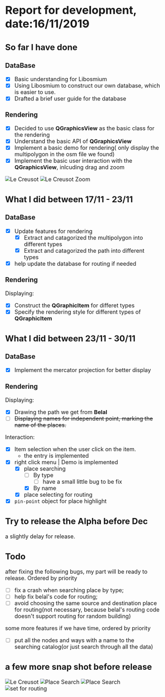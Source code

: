 <font size = 4>

# Report for development, date:16/11/2019

## So far I have done

### DataBase

- [x] Basic understanding for Libosmium
- [x] Using Libosmium to construct our own database, which is easier to use.
- [x] Drafted a brief user guide for the database

### Rendering

- [x] Decided to use **QGraphicsView** as the basic class for the rendering
- [x] Understand the basic API of **QGraphicsView**
- [x] Implement a basic demo for rendering( only display the multipolygon in the osm file we found)
- [x] Implement the basic user interaction with the **QGraphicsView**, inlcuding drag and zoom

<img src='./whole_map.png' alt='Le Creusot' align=center/>

<img src='./zoom.png' alt='Le Creusot Zoom' align=center/>

## What I did between 17/11 - 23/11

### DataBase

- [x] Update features for rendering
  - [x] Extract and catagorized the multipolygon into different types
  - [x] Extract and catagorized the path into different types
  
- [x] help update the database for routing if needed

### Rendering

Displaying:

- [x] Construct the **QGraphicItem** for differet types
- [x] Specify the rendering style for different types of **QGraphicItem**

## What I did between 23/11 - 30/11

### DataBase

- [x] Implement the mercator projection for better display

### Rendering

Displaying:

- [x] Drawing the path we get from **Belal**
- [ ] ~~Displaying names for independent point, marking the name of the places.~~

Interaction:

- [x] Item selection when the user click on the item.
  - the entry is implemented
- [x] right click menu | Demo is implemented
  - [x] place searching
    - [ ] By type
      - [ ] have a small little bug to be fix
    - [x] By name
  - [x] place selecting for routing
- [x] `pin-point` object for place highlight

## Try to release the Alpha before Dec

a slightly delay for release.

## Todo

after fixing the following bugs, my part will be ready to release. Ordered by priority

- [ ] fix a crash when searching place by type;
- [ ] help fix belal's code for routing;
- [ ] avoid choosing the same source and destination place for routing(not necessary, because belal's routing code doesn't support routing for random building)

some more features if we have time, ordered by priority

- [ ] put all the nodes and ways with a name to the searching catalog(or just search through all the data)

## a few more snap shot before release

<img src='./overview.png' alt='Le Creusot' align=center/>

<img src='./iut.png' alt='Place Search' align=center/>

<img src='./aldi.png' alt='Place Search' align=center/>

<img src='./setSourceAndDest.png' alt='set for routing' align=center/>


